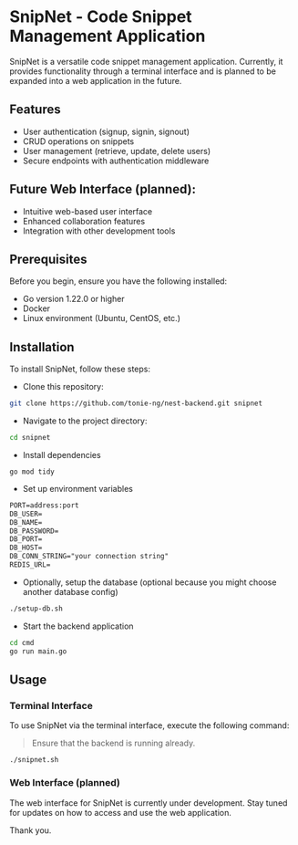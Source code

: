 # SnipNet - Code Snippet Management Application
SnipNet is a versatile code snippet management application. Currently, it provides functionality through a terminal interface and is planned to be expanded into a web application in the future.


## Features
- User authentication (signup, signin, signout)
- CRUD operations on snippets
- User management (retrieve, update, delete users)
- Secure endpoints with authentication middleware

## Future Web Interface (planned):
- Intuitive web-based user interface
- Enhanced collaboration features
- Integration with other development tools

## Prerequisites
Before you begin, ensure you have the following installed:
- Go version 1.22.0 or higher
- Docker
- Linux environment (Ubuntu, CentOS, etc.)

## Installation
To install SnipNet, follow these steps:
- Clone this repository:
```bash
git clone https://github.com/tonie-ng/nest-backend.git snipnet
```
- Navigate to the project directory:
```bash
cd snipnet
```
- Install dependencies
```
go mod tidy
```
- Set up environment variables
```md
PORT=address:port
DB_USER=
DB_NAME=
DB_PASSWORD=
DB_PORT=
DB_HOST=
DB_CONN_STRING="your connection string"
REDIS_URL=
```
- Optionally, setup the database (optional because you might choose another database config)
```bash
./setup-db.sh
```

- Start the backend application
```bash
cd cmd
go run main.go
```

## Usage
### Terminal Interface
To use SnipNet via the terminal interface, execute the following command:
> Ensure that the backend is running already.
```
./snipnet.sh
```

### Web Interface (planned)
The web interface for SnipNet is currently under development. Stay tuned for updates on how to access and use the web application.

Thank you.

